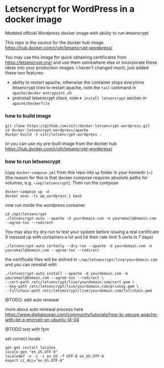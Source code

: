 # Letsencrypt for WordPress in a docker image
Modded official Wordpress docker image with ability to run letsencrypt

This repo is the source for the docker hub image https://hub.docker.com/r/vitr/letsencrypt-wordpress/

You may use this image for quick obtaining certificates from https://letsencrypt.org/ and use them somewhere else or incorporate these ideas into your production images. 
I haven't changed much, just added these two features:

* ability to restart apache, otherwise the container stops everytime letsencrypt tries to restart apache, note the `tail` command in `apache/docker-entrypoint.sh`
* preinstall letsencrypt client, note `# install letsencrypt` section in `apache/Dockerfile`

### how to build image
    git clone https://github.com/vitr/docker-letsencrypt-wordpress.git
    cd docker-letsencrypt-wordpress/apache
    docker build -t vitr/letsencrypt-wordpress .

or you can use my pre-built image from the docker hub https://hub.docker.com/r/vitr/letsencrypt-wordpress/

### how to run letsencrypt
copy `docker-compose.yml` from this repo into `wp` folder in your homedir (~) (the reason for this is that docker compose requires absolute paths for volumes, e.g. `~/wp/letsencrypt`). Then run the compose

    docker-compose up -d
    docker exec -ti wp_wordpress_1 bash
    
now run inside the wordpress container

    cd /opt/letsencrypt
    ./letsencrypt-auto --apache -d yourdomain.com -m youremail@domain.com --agree-tos --redirect
    
You may also try dry-run to test your system before issuing a real certificate (I messed up with containers a lot and hit their rate limit 5 certs in 7 days)

    ./letsencrypt-auto certonly --dry-run --apache -d yourdomain.com -m youremail@domain.com --agree-tos --redirect
    
the certificate files will be stotred in `~/wp/letsencrypt/live/yourdomain.com` and you can reinstall with
 
    ./letsencrypt-auto install --apache -d yourdomain.com -m youremail@domain.com --agree-tos --redirect \
    --cert-path /etc/letsencrypt/live/yourdomain.com/cert.pem \
    --key-path /etc/letsencrypt/live/yourdomain.com/privkey.pem \
    --fullchain-path /etc/letsencrypt/live/yourdomain.com/fullchain.pem 
    
    
    
@TODO: add auto renewal

more about auto renewal process here
https://www.digitalocean.com/community/tutorials/how-to-secure-apache-with-let-s-encrypt-on-ubuntu-14-04
    
@TODO test with fpm
    
    
set correct locale

    apt-get install locales
    locale-gen "en_US.UTF-8"
    localedef -v -c -i en_US -f UTF-8 en_US.UTF-8
    export LC_ALL="en_US.UTF-8"
